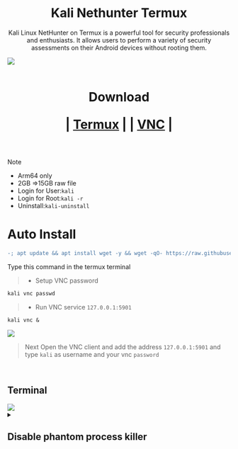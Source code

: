 
# <h1 align="center"> Kali Nethunter Termux </h1>
 
<p align="center">Kali Linux NetHunter on Termux is a powerful tool for security professionals and enthusiasts. It allows users to perform a variety of security assessments on their Android devices without rooting them.</p>

<img src="https://github.com/xiv3r/Kali-Linux-Termux/blob/main/kali_nethunter/kalivnc.jpg">
<br></br>

<h1 align="center">
Download 
 
| [Termux](https://github.com/xiv3r/Kali-Linux-Termux/releases/download/Apps/Termux_v0.119.1.apk)
|
| [VNC](https://github.com/xiv3r/Kali-Linux-Termux/releases/download/Apps/offsec.nethunter.kex.apk)
|
</h1>

<br>

> [!Note]
> - Arm64 only
> - 2GB =>15GB raw file
> - Login for User:`kali`
> - Login for Root:`kali -r`
> - Uninstall:`kali-uninstall`
# Auto Install
```diff
-; apt update && apt install wget -y && wget -qO- https://raw.githubusercontent.com/xiv3r/Kali-Linux-Termux/refs/heads/main/kali_nethunter/kali-full | bash && kali
```
Type this command in the termux terminal
> - Setup VNC password
```diff
kali vnc passwd
```        
> - Run VNC service `127.0.0.1:5901`
```diff
kali vnc &
```
<img src="https://github.com/xiv3r/Kali-Linux-Termux/blob/main/kali_nethunter/vncsetup.png">

> Next Open the VNC client and add the address `127.0.0.1:5901` and type `kali` as username and your vnc `password`

<br>

## Terminal
<img src="https://github.com/xiv3r/Kali-Linux-Termux/blob/main/kali_nethunter/kalinh.png">

<details><summary>
 
## Disable phantom process killer
 </summary>
  
## Prevent Termux VNC service from being Killed
> " Process completed (signal 9) - press Enter "

## Download & Install
- Download [Shizuku](https://github.com/RikkaApps/Shizuku/releases) and [Ashell](https://github.com/DP-Hridayan/aShellYou/releases) then enable developer options wireless debugging mode through shizuku and pair the key from the notification
- Permit ashell from shizuku settings 
- Paste the adb commands below on ashell

- Execute the commands below, These commands will disable the phantom process killer:
```diff
adb shell /system/bin/device_config set_sync_disabled_for_tests persistent

adb shell /system/bin/device_config put activity_manager max_phantom_processes 2147483647

adb shell settings put global settings_enable_monitor_phantom_procs false
```
- To verify:
```diff
adb shell /system/bin/dumpsys activity settings | grep max_phantom_processes

adb shell /system/bin/device_config get activity_manager max_phantom_processes
```

</details>

